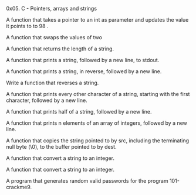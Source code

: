 0x05. C - Pointers, arrays and strings


 A function that takes a pointer to an int as parameter and updates the value it points to to 98
.

A function that swaps the values of two

A  function that returns the length of a string.

A function that prints a string, followed by a new line, to stdout.

A function that prints a string, in reverse, followed by a new line.

Write a function that reverses a string.

A function that prints every other character of a string, starting with the first character, followed by a new line.

A function that prints half of a string, followed by a new line.

A  function that prints n elements of an array of integers, followed by a new line.

A function that copies the string pointed to by src, including the terminating null byte (\0), to the buffer pointed to by dest.

A  function that convert a string to an integer.

A function that convert a string to an integer.

A program that generates random valid passwords for the program 101-crackme9.

